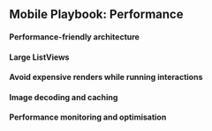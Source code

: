 ## Mobile Playbook: Performance

#### Performance-friendly architecture

#### Large ListViews

#### Avoid expensive renders while running interactions

#### Image decoding and caching

#### Performance monitoring and optimisation

